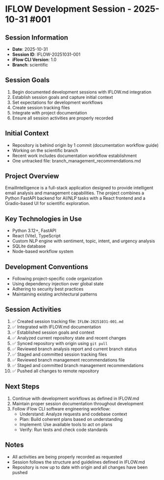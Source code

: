 # IFLOW Development Session - 2025-10-31 #001

## Session Information
- **Date**: 2025-10-31
- **Session ID**: IFLOW-20251031-001
- **iFlow CLI Version**: 1.0
- **Branch**: scientific

## Session Goals
1. Begin documented development sessions with IFLOW.md integration
2. Establish session goals and capture initial context
3. Set expectations for development workflows
4. Create session tracking files
5. Integrate with project documentation
6. Ensure all session activities are properly recorded

## Initial Context
- Repository is behind origin by 1 commit (documentation workflow guide)
- Working on the scientific branch
- Recent work includes documentation workflow establishment
- One untracked file: branch_management_recommendations.md

## Project Overview
EmailIntelligence is a full-stack application designed to provide intelligent email analysis and management capabilities. The project combines a Python FastAPI backend for AI/NLP tasks with a React frontend and a Gradio-based UI for scientific exploration.

## Key Technologies in Use
- Python 3.12+, FastAPI
- React (Vite), TypeScript
- Custom NLP engine with sentiment, topic, intent, and urgency analysis
- SQLite database
- Node-based workflow system

## Development Conventions
- Following project-specific code organization
- Using dependency injection over global state
- Adhering to security best practices
- Maintaining existing architectural patterns

## Session Activities
1. ✅ Created session tracking file: `IFLOW-20251031-001.md`
2. ✅ Integrated with IFLOW.md documentation
3. ✅ Established session goals and context
4. ✅ Analyzed current repository state and recent changes
5. ✅ Synced repository with origin using `git pull`
6. ✅ Reviewed branch analysis report and current branch status
7. ✅ Staged and committed session tracking files
8. ✅ Reviewed branch management recommendations file
9. ✅ Staged and committed branch management recommendations
10. ✅ Pushed all changes to remote repository

## Next Steps
1. Continue with development workflows as defined in IFLOW.md
2. Maintain proper session documentation throughout development
3. Follow iFlow CLI software engineering workflow:
   - Understand: Analyze requests and codebase context
   - Plan: Build coherent plans based on understanding
   - Implement: Use available tools to act on plans
   - Verify: Run tests and check code standards

## Notes
- All activities are being properly recorded as requested
- Session follows the structure and guidelines defined in IFLOW.md
- Repository is now up to date with origin and all changes have been pushed